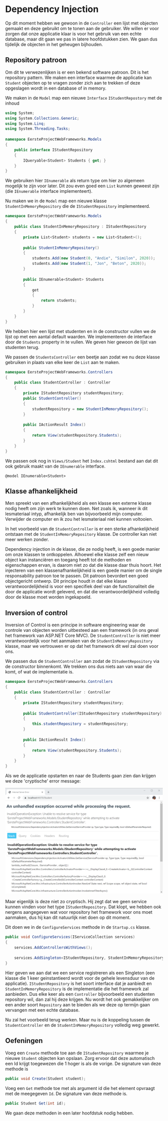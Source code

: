 # Dependency Injection

Op dit moment hebben we gewoon in de `Controller` een lijst met objecten gemaakt en deze gebruikt om te tonen aan de gebruiker. We willen er voor zorgen dat onze applicatie klaar is voor het gebruik van een echte database, maar dit gaan we pas in latere hoofdstukken zien. We gaan dus tijdelijk de objecten in het geheugen bijhouden.

## Repository patroon

Om dit te verwezenlijken is er een bekend software patroon. Dit is het repository pattern. We maken een interface waarmee de applicatie kan `Student` objecten op te vragen zonder zich aan te trekken of deze opgeslagen wordt in een database of in memory.

We maken in de `Model` map een nieuwe `Interface` `IStudentRepostory` met de inhoud

```csharp
using System;
using System.Collections.Generic;
using System.Linq;
using System.Threading.Tasks;

namespace EersteProjectWebFrameworks.Models
{
    public interface IStudentRepository
    {
        IQueryable<Student> Students { get; }
    }
}
```

We gebruiken hier `IEnumerable` als return type om hier zo algemeen mogelijk te zijn voor later. Dit zou even goed een `List` kunnen geweest zijn \(die `IEnumerable` interface implementeert\).

Nu maken we in de `Model` map een nieuwe klasse `StudentInMemoryRepository` die de `IStudentRepository` implementeerd.

```csharp
namespace EersteProjectWebFrameworks.Models
{
    public class StudentInMemoryRepository : IStudentRepository
    {
        private List<Student> students = new List<Student>();

        public StudentInMemoryRepository()
        {
            students.Add(new Student(0, "Andie", "Similon", 2020));
            students.Add(new Student(1, "Jon", "Beton", 2020));
        }

        public IEnumerable<Student> Students
        {
            get
            {
                return students;
            }
        }
    }
}
```

We hebben hier een lijst met studenten en in de constructor vullen we de lijst op met een aantal default waarden. We implementeren de interface door de `Students` property in te vullen. We geven hier gewoon de lijst van studenten terug.

We passen de `StudentsController` een beetje aan zodat we nu deze klasse gebruiken in plaats van elke keer de `List` aan te maken.

```csharp
namespace EersteProjectWebFrameworks.Controllers
{
    public class StudentController : Controller
    {
        private IStudentRepository studentRepository;
        public StudentController()
        {
            studentRepository = new StudentInMemoryRepository();
        }

        public IActionResult Index()
        {
            return View(studentRepository.Students);
        }
    }
}
```

We passen ook nog in `Views/Student` het `Index.cshtml` bestand aan dat dit ook gebruik maakt van de `IEnumerable` interface.

```text
@model IEnumerable<Student>
```

## Klasse afhankelijkheid

Men spreekt van een afhankelijkheid als een klasse een externe klasse nodig heeft om zijn werk te kunnen doen. Net zoals ik, wanneer ik dit lesmateriaal intyp, afhankelijk ben van bijvoorbeeld mijn computer. Verwijder de computer en ik zou het lesmateriaal niet kunnen voltooien.

In het voorbeeld van de `StudentController` is er een sterke afhankelijkheid ontstaan met de `StudentInMemoryRepository` klasse. De controller kan niet meer werken zonder.

Dependency injection in de klasse, die ze nodig heeft, is een goede manier om onze klassen te ontkoppelen. Alhoewel elke klasse zelf een nieuw object kan instanciëren en toegang heeft tot de methoden en eigenschappen ervan, is daarom niet zo dat die klasse daar thuis hoort. Het injecteren van een klassenafhankelijkheid is een goede manier om de single responsability patroon toe te passen. Dit patroon bevordert een goed objectgericht ontwerp. Dit principe houdt in dat elke klasse verantwoordelijkheid is voor een specifiek deel van de functionaliteit die door de applicatie wordt geleverd, en dat die verantwoordelijkheid volledig door de klasse moet worden ingekapseld.

## Inversion of control

Inversion of Control is een principe in software engineering waar de controle van objecten worden uitbesteed aan een framework \(in ons geval het framework van ASP.NET Core MVC\). De `StudentController` is niet meer verantwoordelijk voor het aanmaken van de `StudentInMemoryRepository` klasse, maar we vertrouwen er op dat het framework dit wel zal doen voor ons.

We passen dus de `StudentController` aan zodat de `IStudentRepository` via de constructor binnenkomt. We trekken ons dus niets aan van waar die komt, of wat de implementatie is.

```csharp
namespace EersteProjectWebFrameworks.Controllers
{
    public class StudentController : Controller
    {
        private IStudentRepository studentRepository;

        public StudentController(IStudentRepository studentRepository)
        {
            this.studentRepository = studentRepository;
        }

        public IActionResult Index()
        {
            return View(studentRepository.Students);
        }
    }
}
```

Als we de applicatie opstarten en naar de Students gaan zien dan krijgen we deze 'cryptische' error message:

![De html pagina die de woorden Hello World laat zien aan de gebruiker](../.gitbook/assets/DI1.png)

Maar eigenlijk is deze niet zo cryptisch. Hij zegt dat we geen service kunnen vinden voor het type `IStudentRepository`. Dat klopt, we hebben ook nergens aangegeven wat voor repository het framework voor ons moet aanmaken, dus hij kan dit natuurlijk niet doen op dit moment.

Dit doen we in de `ConfigureServices` methode in de `Startup.cs` klasse.

```csharp
public void ConfigureServices(IServiceCollection services)
{
    services.AddControllersWithViews();

    services.AddSingleton<IStudentRepository, StudentInMemoryRepository>();
}
```

Hier geven we aan dat we een service registreren als een Singleton \(een klasse die 1 keer geinstantieerd wordt voor de gehele levensduur van de applicatie\). `IStudentRepository` is het soort interface dat je aanbiedt en `StudentInMemoryRepository` is de implementatie die het framework zal aanbieden. Dus elke keer als een `Controller` bijvoorbeeld een studenten repository wil, dan zal hij deze krijgen. Nu wordt het ook gemakkelijker om een ander soort `Repository` aan te bieden als we deze op termijn gaan vervangen met een echte database.

Nu zal het voorbeeld terug werken. Maar nu is de koppeling tussen de `StudentController` en de `StudentInMemoryRepository` volledig weg gewerkt.

## Oefeningen

Voeg een `Create` methode toe aan de `IStudentRepository` waarmee je nieuwe `Student` objecten kan opslaan. Zorg ervoor dat deze automatisch een Id krijgt toegewezen die 1 hoger is als de vorige. De signature van deze methode is

```csharp
public void Create(Student student);
```

Voeg een `Get` methode toe met als argument id die het element opvraagt met de meegegeven `Id`. De signature van deze methode is.

```csharp
public Student Get(int id);
```

We gaan deze methoden in een later hoofdstuk nodig hebben.

